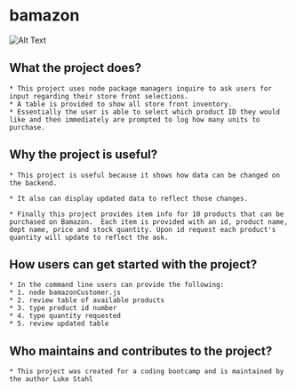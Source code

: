 # bamazon


![Alt Text](https://media.giphy.com/media/9PAFVdtRBvFLxZfIkO/giphy.gif)

## What the project does?
    * This project uses node package managers inquire to ask users for input regarding their store front selections.  
    * A table is provided to show all store front inventory.   
    * Essentially the user is able to select which product ID they would like and then immediately are prompted to log how many units to purchase.

## Why the project is useful?
    * This project is useful because it shows how data can be changed on the backend.    

    * It also can display updated data to reflect those changes.   

    * Finally this project provides item info for 10 products that can be purchased on Bamazon.  Each item is provided with an id, product name, dept name, price and stock quantity. Upon id request each product's quantity will update to reflect the ask.  

## How users can get started with the project?
    * In the command line users can provide the following:
    * 1. node bamazonCustomer.js 
    * 2. review table of available products
    * 3. type product id number
    * 4. type quantity requested
    * 5. review updated table

## Who maintains and contributes to the project?
    * This project was created for a coding bootcamp and is maintained by the author Luke Stahl
